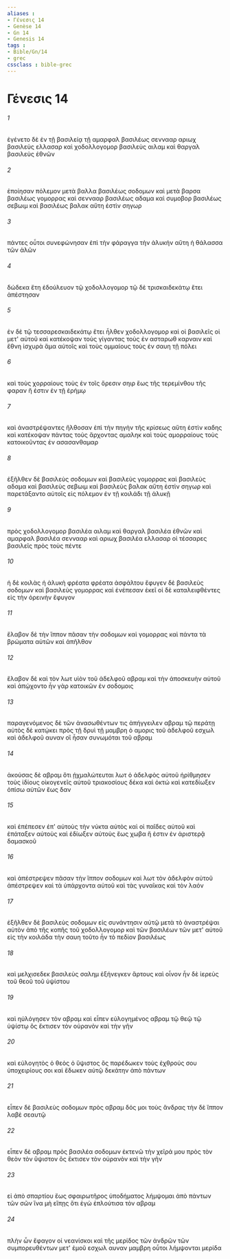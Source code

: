 ```yaml
---
aliases : 
- Γένεσις 14
- Genèse 14
- Gn 14
- Genesis 14
tags : 
- Bible/Gn/14
- grec
cssclass : bible-grec
---
```


# Γένεσις 14

###### 1
ἐγένετο δὲ ἐν τῇ βασιλείᾳ τῇ αμαρφαλ βασιλέως σεννααρ αριωχ βασιλεὺς ελλασαρ καὶ χοδολλογομορ βασιλεὺς αιλαμ καὶ θαργαλ βασιλεὺς ἐθνῶν
###### 2
ἐποίησαν πόλεμον μετὰ βαλλα βασιλέως σοδομων καὶ μετὰ βαρσα βασιλέως γομορρας καὶ σεννααρ βασιλέως αδαμα καὶ συμοβορ βασιλέως σεβωιμ καὶ βασιλέως βαλακ αὕτη ἐστὶν σηγωρ
###### 3
πάντες οὗτοι συνεφώνησαν ἐπὶ τὴν φάραγγα τὴν ἁλυκήν αὕτη ἡ θάλασσα τῶν ἁλῶν
###### 4
δώδεκα ἔτη ἐδούλευον τῷ χοδολλογομορ τῷ δὲ τρισκαιδεκάτῳ ἔτει ἀπέστησαν
###### 5
ἐν δὲ τῷ τεσσαρεσκαιδεκάτῳ ἔτει ἦλθεν χοδολλογομορ καὶ οἱ βασιλεῖς οἱ μετ' αὐτοῦ καὶ κατέκοψαν τοὺς γίγαντας τοὺς ἐν ασταρωθ καρναιν καὶ ἔθνη ἰσχυρὰ ἅμα αὐτοῖς καὶ τοὺς ομμαίους τοὺς ἐν σαυη τῇ πόλει
###### 6
καὶ τοὺς χορραίους τοὺς ἐν τοῖς ὄρεσιν σηιρ ἕως τῆς τερεμίνθου τῆς φαραν ἥ ἐστιν ἐν τῇ ἐρήμῳ
###### 7
καὶ ἀναστρέψαντες ἤλθοσαν ἐπὶ τὴν πηγὴν τῆς κρίσεως αὕτη ἐστὶν καδης καὶ κατέκοψαν πάντας τοὺς ἄρχοντας αμαληκ καὶ τοὺς αμορραίους τοὺς κατοικοῦντας ἐν ασασανθαμαρ
###### 8
ἐξῆλθεν δὲ βασιλεὺς σοδομων καὶ βασιλεὺς γομορρας καὶ βασιλεὺς αδαμα καὶ βασιλεὺς σεβωιμ καὶ βασιλεὺς βαλακ αὕτη ἐστὶν σηγωρ καὶ παρετάξαντο αὐτοῖς εἰς πόλεμον ἐν τῇ κοιλάδι τῇ ἁλυκῇ
###### 9
πρὸς χοδολλογομορ βασιλέα αιλαμ καὶ θαργαλ βασιλέα ἐθνῶν καὶ αμαρφαλ βασιλέα σεννααρ καὶ αριωχ βασιλέα ελλασαρ οἱ τέσσαρες βασιλεῖς πρὸς τοὺς πέντε
###### 10
ἡ δὲ κοιλὰς ἡ ἁλυκὴ φρέατα φρέατα ἀσφάλτου ἔφυγεν δὲ βασιλεὺς σοδομων καὶ βασιλεὺς γομορρας καὶ ἐνέπεσαν ἐκεῖ οἱ δὲ καταλειφθέντες εἰς τὴν ὀρεινὴν ἔφυγον
###### 11
ἔλαβον δὲ τὴν ἵππον πᾶσαν τὴν σοδομων καὶ γομορρας καὶ πάντα τὰ βρώματα αὐτῶν καὶ ἀπῆλθον
###### 12
ἔλαβον δὲ καὶ τὸν λωτ υἱὸν τοῦ ἀδελφοῦ αβραμ καὶ τὴν ἀποσκευὴν αὐτοῦ καὶ ἀπῴχοντο ἦν γὰρ κατοικῶν ἐν σοδομοις
###### 13
παραγενόμενος δὲ τῶν ἀνασωθέντων τις ἀπήγγειλεν αβραμ τῷ περάτῃ αὐτὸς δὲ κατῴκει πρὸς τῇ δρυὶ τῇ μαμβρη ὁ αμορις τοῦ ἀδελφοῦ εσχωλ καὶ ἀδελφοῦ αυναν οἳ ἦσαν συνωμόται τοῦ αβραμ
###### 14
ἀκούσας δὲ αβραμ ὅτι ᾐχμαλώτευται λωτ ὁ ἀδελφὸς αὐτοῦ ἠρίθμησεν τοὺς ἰδίους οἰκογενεῖς αὐτοῦ τριακοσίους δέκα καὶ ὀκτώ καὶ κατεδίωξεν ὀπίσω αὐτῶν ἕως δαν
###### 15
καὶ ἐπέπεσεν ἐπ' αὐτοὺς τὴν νύκτα αὐτὸς καὶ οἱ παῖδες αὐτοῦ καὶ ἐπάταξεν αὐτοὺς καὶ ἐδίωξεν αὐτοὺς ἕως χωβα ἥ ἐστιν ἐν ἀριστερᾷ δαμασκοῦ
###### 16
καὶ ἀπέστρεψεν πᾶσαν τὴν ἵππον σοδομων καὶ λωτ τὸν ἀδελφὸν αὐτοῦ ἀπέστρεψεν καὶ τὰ ὑπάρχοντα αὐτοῦ καὶ τὰς γυναῖκας καὶ τὸν λαόν
###### 17
ἐξῆλθεν δὲ βασιλεὺς σοδομων εἰς συνάντησιν αὐτῷ μετὰ τὸ ἀναστρέψαι αὐτὸν ἀπὸ τῆς κοπῆς τοῦ χοδολλογομορ καὶ τῶν βασιλέων τῶν μετ' αὐτοῦ εἰς τὴν κοιλάδα τὴν σαυη τοῦτο ἦν τὸ πεδίον βασιλέως
###### 18
καὶ μελχισεδεκ βασιλεὺς σαλημ ἐξήνεγκεν ἄρτους καὶ οἶνον ἦν δὲ ἱερεὺς τοῦ θεοῦ τοῦ ὑψίστου
###### 19
καὶ ηὐλόγησεν τὸν αβραμ καὶ εἶπεν εὐλογημένος αβραμ τῷ θεῷ τῷ ὑψίστῳ ὃς ἔκτισεν τὸν οὐρανὸν καὶ τὴν γῆν
###### 20
καὶ εὐλογητὸς ὁ θεὸς ὁ ὕψιστος ὃς παρέδωκεν τοὺς ἐχθρούς σου ὑποχειρίους σοι καὶ ἔδωκεν αὐτῷ δεκάτην ἀπὸ πάντων
###### 21
εἶπεν δὲ βασιλεὺς σοδομων πρὸς αβραμ δός μοι τοὺς ἄνδρας τὴν δὲ ἵππον λαβὲ σεαυτῷ
###### 22
εἶπεν δὲ αβραμ πρὸς βασιλέα σοδομων ἐκτενῶ τὴν χεῖρά μου πρὸς τὸν θεὸν τὸν ὕψιστον ὃς ἔκτισεν τὸν οὐρανὸν καὶ τὴν γῆν
###### 23
εἰ ἀπὸ σπαρτίου ἕως σφαιρωτῆρος ὑποδήματος λήμψομαι ἀπὸ πάντων τῶν σῶν ἵνα μὴ εἴπῃς ὅτι ἐγὼ ἐπλούτισα τὸν αβραμ
###### 24
πλὴν ὧν ἔφαγον οἱ νεανίσκοι καὶ τῆς μερίδος τῶν ἀνδρῶν τῶν συμπορευθέντων μετ' ἐμοῦ εσχωλ αυναν μαμβρη οὗτοι λήμψονται μερίδα
